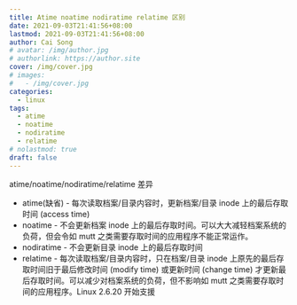 ```yaml
---
title: Atime noatime nodiratime relatime 区别
date: 2021-09-03T21:41:56+08:00
lastmod: 2021-09-03T21:41:56+08:00
author: Cai Song
# avatar: /img/author.jpg
# authorlink: https://author.site
cover: /img/cover.jpg
# images:
#   - /img/cover.jpg
categories:
  - linux
tags:
  - atime
  - noatime 
  - nodiratime 
  - relatime 
# nolastmod: true
draft: false
---
```


atime/noatime/nodiratime/relatime 差异

<!--more-->

- atime(缺省) - 每次读取档案/目录内容时，更新档案/目录 inode 上的最后存取时间 (access time)
- noatime - 不会更新档案 inode 上的最后存取时间。可以大大减轻档案系统的负荷，但会令如 mutt 之类需要存取时间的应用程序不能正常运作。
- nodiratime - 不会更新目录 inode 上的最后存取时间
- relatime - 每次读取档案/目录内容时，只在档案/目录 inode 上原先的最后存取时间旧于最后修改时间 (modify time) 或更新时间 (change time) 才更新最后存取时间。可以减少对档案系统的负荷，但不影响如 mutt 之类需要存取时间的应用程序。Linux 2.6.20 开始支援
